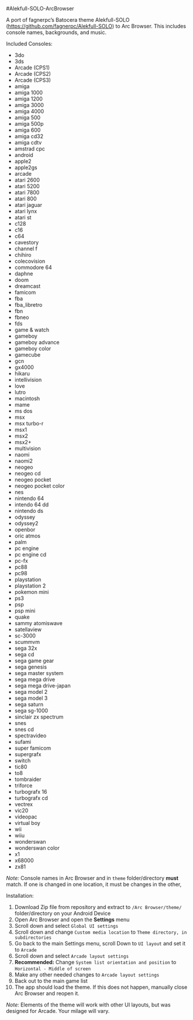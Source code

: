 #Alekfull-SOLO-ArcBrowser

A port of fagnerpc’s Batocera theme Alekfull-SOLO (https://github.com/fagnerpc/Alekfull-SOLO) to Arc Browser. This includes console names, backgrounds, and music.

Included Consoles:
* 3do
* 3ds
* Arcade (CPS1)
* Arcade (CPS2)
* Arcade (CPS3)
* amiga
* amiga 1000
* amiga 1200
* amiga 3000
* amiga 4000
* amiga 500
* amiga 500p
* amiga 600
* amiga cd32
* amiga cdtv
* amstrad cpc
* android
* apple2
* apple2gs
* arcade
* atari 2600
* atari 5200
* atari 7800
* atari 800
* atari jaguar
* atari lynx
* atari st
* c128
* c16
* c64
* cavestory
* channel f
* chihiro
* colecovision
* commodore 64
* daphne
* doom
* dreamcast
* famicom
* fba
* fba_libretro
* fbn
* fbneo
* fds
* game & watch
* gameboy
* gameboy advance
* gameboy color
* gamecube
* gcn
* gx4000
* hikaru
* intellivision
* love
* lutro
* macintosh
* mame
* ms dos
* msx
* msx turbo-r
* msx1
* msx2
* msx2+
* multivision
* naomi
* naomi2
* neogeo
* neogeo cd
* neogeo pocket
* neogeo pocket color
* nes
* nintendo 64
* intendo 64 dd
* nintendo ds
* odyssey
* odyssey2
* openbor
* oric atmos
* palm
* pc engine
* pc engine cd
* pc-fx
* pc88
* pc98
* playstation
* playstation 2
* pokemon mini
* ps3
* psp
* psp mini
* quake
* sammy atomiswave
* satellaview
* sc-3000
* scummvm
* sega 32x
* sega cd
* sega game gear
* sega genesis
* sega master system
* sega mega drive
* sega mega drive-japan
* sega model 2
* sega model 3
* sega saturn
* sega sg-1000
* sinclair zx spectrum
* snes
* snes cd
* spectravideo
* sufami
* super famicom
* supergrafx
* switch
* tic80
* to8
* tombraider
* triforce
* turbografx 16
* turbografx cd
* vectrex
* vic20
* videopac
* virtual boy
* wii
* wiiu
* wonderswan
* wonderswan color
* x1
* x68000
* zx81

*Note:* Console names in Arc Browser and in `theme` folder/directory **must** match. If one is changed in one location, it must be changes in the other,

Installation:
   1. Download Zip file from repository and extract to `/Arc Browser/theme/` folder/directory on your Android Device
   2. Open Arc Browser and open the **Settings** menu
   3. Scroll down and select `Global UI settings`
   4. Scroll down and change `Custom media location` to `Theme directory, in subdirectories`
   5. Go back to the main Settings menu, scroll Down to `UI layout` and set it to `Arcade`
   6. Scroll down and select `Arcade layout settings`
   7. **Recommended:** Change `System list orientation and position` to `Horizontal - Middle of screen`
   8. Make any other needed changes to `Arcade layout settings`
   9. Back out to the main game list
   10. The app should load the theme. If this does not happen, manually close Arc Browser and reopen it.
   
*Note:* Elements of the theme will work with other UI layouts, but was designed for Arcade. Your milage will vary.
